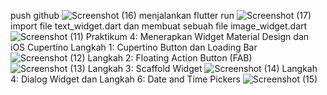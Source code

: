 push github
![Screenshot (16)](https://github.com/user-attachments/assets/e14bff23-65b1-4b80-bc89-757e1826ab08)
menjalankan flutter run
![Screenshot (17)](https://github.com/user-attachments/assets/33712b0d-bf85-4ab3-982c-910c4e19399b)
 import file text_widget.dart dan membuat sebuah file image_widget.dart
![Screenshot (11)](https://github.com/user-attachments/assets/9f7590de-54ee-4171-970c-d9b5cd1e5da3)
Praktikum 4: Menerapkan Widget Material Design dan iOS Cupertino 
Langkah 1: Cupertino Button dan Loading Bar
![Screenshot (12)](https://github.com/user-attachments/assets/ed0a38fc-aab5-4110-8f15-a199cbcc0b50)
Langkah 2: Floating Action Button (FAB)
![Screenshot (13)](https://github.com/user-attachments/assets/8e9f0c52-6980-4926-b510-896bf6499b96)
Langkah 3: Scaffold Widget
![Screenshot (14)](https://github.com/user-attachments/assets/d2e25625-6cf6-4afb-b3fc-a109fa490e65)
Langkah 4: Dialog Widget dan Langkah 6: Date and Time Pickers
![Screenshot (15)](https://github.com/user-attachments/assets/3a7e7692-f257-4cab-a4ec-dadcce10ae56)
